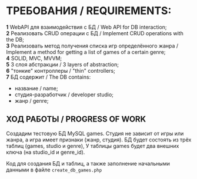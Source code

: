 # ТРЕБОВАНИЯ / REQUIREMENTS:
**1** WebAPI для взаимодействия с БД / Web API for DB interaction;<br>
**2** Реализовать CRUD операции с БД / Implement CRUD operations with the DB;<br>
**3** Реализовать метод получения списка игр определённого жанра / Implement a method for getting a list of games of a certain genre;<br>
**4** SOLID, MVC, MVVM;<br>
**5** 3 слоя абстракции / 3 layers of abstraction;<br>
**6** "тонкие" контроллеры / "thin" controllers;<br>
**7** БД содержит / The DB contains:<br>
 + название / name;<br>
 + студия-разработчик / developer studio;<br>
 + жанр / genre;<br>

 ## ХОД РАБОТЫ / PROGRESS OF WORK
 Создадим тестовую БД MySQL games. Студия не зависит от игры или жанра, а игра имеет признаки (жанр, студия). БД будет состоять из трёх таблиц (games, studio и genre), У таблицы games будет два внешних ключа (на studio_id и genre_id).

 Код для создания БД и таблиц, а также заполнение начальными данными в файле ```create_db_games.php```

 





